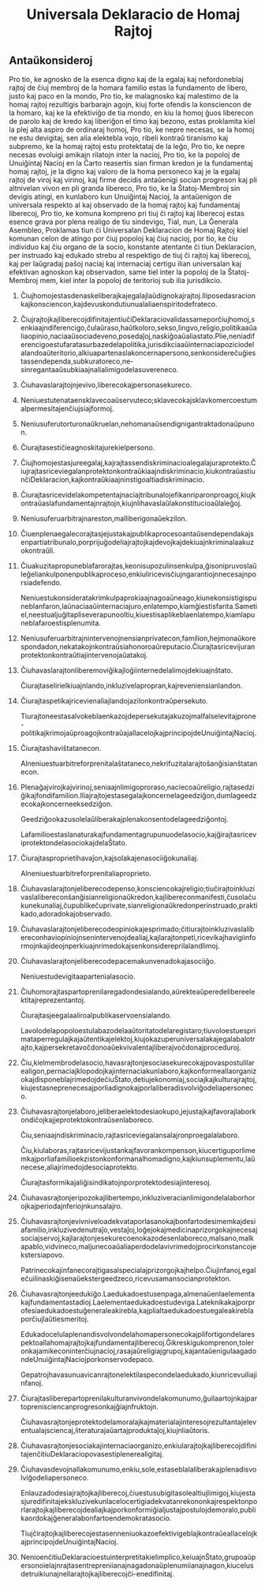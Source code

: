 <h1 align='center'>Universala Deklaracio de Homaj Rajtoj</h1>
<h2>Antaŭkonsideroj</h2>
<p>Pro tio, ke agnosko de la esenca digno kaj de la egalaj kaj nefordoneblaj rajtoj de ĉiuj membroj de la homara familio estas la fundamento de libero, justo kaj paco en la mondo,
Pro tio, ke malagnosko kaj malestimo de la homaj rajtoj rezultigis barbarajn agojn, kiuj forte ofendis la konsciencon de la homaro, kaj ke la efektiviĝo de tia mondo, en kiu la homoj ĝuos liberecon de parolo kaj de kredo kaj liberiĝon el timo kaj bezono, estas proklamita kiel la plej alta aspiro de ordinaraj homoj,
Pro tio, ke nepre necesas, se la homoj ne estu devigitaj, sen alia elektebla vojo, ribeli kontraŭ tiranismo kaj subpremo, ke la homaj rajtoj estu protektataj de la leĝo,
Pro tio, ke nepre necesas evoluigi amikajn rilatojn inter la nacioj,
Pro tio, ke la popoloj de Unuiĝintaj Nacioj en la Ĉarto reasertis sian firman kredon je la fundamentaj homaj rajtoj, je la digno kaj valoro de la homa personeco kaj je la egalaj rajtoj de viroj kaj virinoj, kaj firme decidis antaŭenigi socian progreson kaj pli altnivelan vivon en pli granda libereco,
Pro tio, ke la Ŝtatoj-Membroj sin devigis atingi, en kunlaboro kun Unuiĝintaj Nacioj, la antaŭenigon de universala respekto al kaj observado de la homaj rajtoj kaj fundamentaj liberecoj,
Pro tio, ke komuna kompreno pri tiuj ĉi rajtoj kaj liberecoj estas esence grava por plena realigo de tiu sindevigo,
Tial, nun,
La Ĝenerala Asembleo,
Proklamas tiun ĉi Universalan Deklaracion de Homaj Rajtoj kiel komunan celon de atingo por ĉiuj popoloj kaj ĉiuj nacioj, por tio, ke ĉiu individuo kaj ĉiu organo de la socio, konstante atentante ĉi tiun Deklaracion, per instruado kaj edukado strebu al respektigo de tiuj ĉi rajtoj kaj liberecoj, kaj per laŭgradaj paŝoj naciaj kaj internaciaj certigu ilian universalan kaj efektivan agnoskon kaj observadon, same tiel inter la popoloj de la Ŝtatoj-Membroj mem, kiel inter la popoloj de teritorioj sub ilia jurisdikcio.</p>
<ol>
  <li>
    <p>Ĉiujhomojestasdenaskeliberajkajegalajlaŭdignokajrajtoj.Iliposedasracionkajkonsciencon,kajdevuskondutiunualaliaenspiritodefrateco.</p>
  </li>
  <li>
    <p>ĈiujrajtojkajliberecojdifinitajentiuĉiDeklaraciovalidassameporĉiujhomoj,senkiaajndiferencigo,ĉulaŭraso,haŭtkoloro,sekso,lingvo,religio,politikaaŭaliaopinio,naciaaŭsociadeveno,posedaĵoj,naskiĝoaŭaliastato.Plie,neniadiferencigoestufaratasurbazedelapolitika,jurisdikciaaŭinternaciapoziciodelalandoaŭteritorio,alkiuapartenaslakoncernapersono,senkonsidereĉuĝiestassendependa,subkuratoreco,ne-sinregantaaŭsubkiaajnalialimigodelasuvereneco.</p>
  </li>
  <li>
    <p>Ĉiuhavaslarajtojnjevivo,liberecokajpersonasekureco.</p>
  </li>
  <li>
    <p>Neniuestutenataensklavecoaŭservuteco;sklavecokajsklavkomercoestumalpermesitajenĉiujsiajformoj.</p>
  </li>
  <li>
    <p>Neniusuferutorturonaŭkruelan,nehomanaŭsendignigantraktadonaŭpunon.</p>
  </li>
  <li>
    <p>Ĉiurajtasestiĉieagnoskitajurekielpersono.</p>
  </li>
  <li>
    <p>Ĉiujhomojestasjureegalaj,kajrajtassendiskriminacioalegalajuraprotekto.Ĉiujrajtasriceviegalanprotektonkontraŭkiaajndiskriminacio,kiukontraŭastiunĉiDeklaracion,kajkontraŭkiaajninstigoaltiadiskriminacio.</p>
  </li>
  <li>
    <p>Ĉiurajtasricevidelakompetentajnaciajtribunalojefikanriparonproagoj,kiujkontraŭaslafundamentajnrajtojn,kiujnlihavaslaŭlakonstitucioaŭlaleĝoj.</p>
  </li>
  <li>
    <p>Neniusuferuarbitrajnareston,malliberigonaŭekzilon.</p>
  </li>
  <li>
    <p>Ĉiuenplenaegalecorajtasjejustakajpublikaprocesoantaŭsendependakajsenpartiatribunalo,porprijuĝodeliajrajtojkajdevojkajdekiuajnkriminalaakuzokontraŭli.</p>
  </li>
  <li>
    <p>Ĉiuakuzitapropuneblafarorajtas,keonisupozulinsenkulpa,ĝisonipruvoslaŭleĝeliankulponenpublikaproceso,enkiuliricevisĉiujngarantiojnnecesajnporsiadefendo.</p>
    <p>Neniuestukonsideratakrimkulpaprokiaajnagoaŭneago,kiunekonsistigispuneblanfaron,laŭnaciaaŭinternaciajuro,enlatempo,kiamĝiestisfarita.Sametiel,neestualjuĝitapliseverapunooltiu,kiuestisaplikeblaenlatempo,kiamlapuneblafaroestisplenumita.</p>
  </li>
  <li>
    <p>Neniusuferuarbitrajnintervenojnensianprivatecon,familion,hejmonaŭkorespondadon,nekatakojnkontraŭsiahonoroaŭreputacio.Ĉiurajtasricevijuranprotektonkontraŭtiajintervenojaŭatakoj.</p>
  </li>
  <li>
    <p>Ĉiuhavaslarajtonliberemoviĝikajloĝiinternedelalimojdekiuajnŝtato.</p>
    <p>Ĉiurajtaselirielkiuajnlando,inkluzivelapropran,kajreveniensianlandon.</p>
  </li>
  <li>
    <p>Ĉiurajtaspetikajricevienaliajlandojazilonkontraŭpersekuto.</p>
    <p>Tiurajtoneestasalvokeblaenkazojdepersekutajakuzojmalfalselevitajprone-politikajkrimojaŭproagojkontraŭajallacelojkajprincipojdeUnuiĝintajNacioj.</p>
  </li>
  <li>
    <p>Ĉiurajtashaviŝtatanecon.</p>
    <p>Alneniuestuarbitreforprenitalaŝtataneco,nekrifuzitalarajtoŝanĝisianŝtatanecon.</p>
  </li>
  <li>
    <p>Plenaĝajvirojkajvirinoj,seniaajnlimigoproraso,naciecoaŭreligio,rajtasedziĝikajfondifamilion.Iliajrajtojestasegalajkoncernelageedziĝon,dumlageedzecokajkoncerneeksedziĝon.</p>
    <p>Geedziĝookazusolelaŭliberakajplenakonsentodelageedziĝontoj.</p>
    <p>Lafamilioestaslanaturakajfundamentagrupunuodelasocio,kajĝirajtasriceviprotektondelasociokajdelaŜtato.</p>
  </li>
  <li>
    <p>Ĉiurajtasproprietihavaĵon,kajsolakajenasociiĝokunaliaj.</p>
    <p>Alneniuestuarbitreforprenitaliaproprieto.</p>
  </li>
  <li>
    <p>Ĉiuhavaslarajtonjeliberecodepenso,konsciencokajreligio;tiuĉirajtoinkluzivaslalibereconŝanĝisianreligionaŭkredon,kajlibereconmanifesti,ĉusolaĉukunekunaliaj,ĉupublikeĉuprivate,sianreligionaŭkredonperinstruado,praktikado,adoradokajobservado.</p>
  </li>
  <li>
    <p>Ĉiuhavaslarajtonjeliberecodeopiniokajesprimado;ĉitiurajtoinkluzivaslalibereconhaviopiniojnsenintervenojdealiaj,kajlarajtonpeti,ricevikajhavigiinformojnkajideojnperkiuajnrimedokajsenkonsidereprilalandlimoj.</p>
  </li>
  <li>
    <p>Ĉiuhavaslarajtonjeliberecodepacemakunvenadokajasociiĝo.</p>
    <p>Neniuestudevigitaapartenialasocio.</p>
  </li>
  <li>
    <p>Ĉiuhomorajtaspartoprenilaregadondesialando,aŭrekteaŭperedelibereelektitajreprezentantoj.</p>
    <p>Ĉiurajtasjeegalaaliroalpublikaservoensialando.</p>
    <p>Lavolodelapopoloestulabazodelaaŭtoritatodelaregistaro;tiuvoloestuesprimataperregulajkajaŭtentikajelektoj,kiujokazuperuniversalakajegalabalotrajto,kajpersekretavoĉdonoaŭekvivalentajliberajvoĉdonajproceduroj.</p>
  </li>
  <li>
    <p>Ĉiu,kielmembrodelasocio,havasrajtonjesociasekurecokajpovaspostulilarealigon,pernaciajklopodojkajinternaciakunlaboro,kajkonformeallaorganizokajdisponeblajrimedojdeĉiuŜtato,detiujekonomiaj,sociajkajkulturajrajtoj,kiujestasneprenecesajporliadignokajporlaliberadisvolviĝodeliapersoneco.</p>
  </li>
  <li>
    <p>Ĉiuhavasrajtonjelaboro,jeliberaelektodesiaokupo,jejustajkajfavorajlaborkondiĉojkajjeprotektokontraŭsenlaboreco.</p>
    <p>Ĉiu,seniaajndiskriminacio,rajtasriceviegalansalajronproegalalaboro.</p>
    <p>Ĉiu,kiulaboras,rajtasricevijustankajfavorankompenson,kiucertiguporlimemkajporliafamilioekzistonkonformanalhomadigno,kajkiunsuplementu,laŭnecese,aliajrimedojdesociaprotekto.</p>
    <p>Ĉiurajtasformikajaliĝisindikatojnporprotektodesiajinteresoj.</p>
  </li>
  <li>
    <p>Ĉiuhavasrajtonjeripozokajlibertempo,inkluziveracianlimigondelalaborhorojkajperiodajnferiojnkunsalajro.</p>
  </li>
  <li>
    <p>Ĉiuhavasrajtonjevivniveloadekvataporlasanokajbonfartodesimemkajdesiafamilio,inkluzivedenutraĵo,vestaĵoj,loĝejokajmedicinaprizorgokajnecesajsociajservoj,kajlarajtonjesekurecoenokazodesenlaboreco,malsano,malkapablo,vidvineco,maljunecoaŭaliaperdodelavivrimedojprocirkonstancojekstersiapovo.</p>
    <p>Patrinecokajinfanecorajtigasalspecialajprizorgojkajhelpo.Ĉiujinfanoj,egaleĉuilinaskiĝisenaŭekstergeedzeco,ricevusamansocianprotekton.</p>
  </li>
  <li>
    <p>Ĉiuhavasrajtonjeedukiĝo.Laedukadoestusenpaga,almenaŭenlaelementakajfundamentastadioj.Laelementaedukadoestudeviga.Lateknikakajporprofesiaedukadoestuĝeneraleakirebla,kajplialtaedukadoestuegaleakireblaporĉiujlaŭtiesmeritoj.</p>
    <p>Edukadocelulaplenandisvolvondelahomapersonecokajplifortigondelarespektoallahomajrajtojkajfundamentajliberecoj.Ĝikreskigukomprenon,toleronkajamikeconinterĉiujnacioj,rasajaŭreligiajgrupoj,kajantaŭenigulaagadondeUnuiĝintajNaciojporkonservodepaco.</p>
    <p>Gepatrojhavasunuavicanrajtonelektilaspecondelaedukado,kiunricevuiliajinfanoj.</p>
  </li>
  <li>
    <p>Ĉiurajtasliberepartoprenilakulturanvivondelakomunumo,ĝuilaartojnkajpartoprenisciencanprogresonkajĝiajnfruktojn.</p>
    <p>Ĉiuhavasrajtonjeprotektodelamoralajkajmaterialajinteresojrezultantajeleventualajsciencaj,literaturajaŭartajproduktaĵoj,kiujnliaŭtoris.</p>
  </li>
  <li>
    <p>Ĉiuhavasrajtonjesociakajinternaciaorganizo,enkiularajtojkajliberecojdifinitajenĉitiuDeklaraciopovasestiplenerealigitaj.</p>
  </li>
  <li>
    <p>Ĉiuhavasdevojnallakomunumo,enkiu,sole,estaseblalaliberakajplenadisvolviĝodeliapersoneco.</p>
    <p>Enlauzadodesiajrajtojkajliberecoj,ĉiuestusubigitasolealtiujlimigoj,kiujestasjuredifinitajekskluzivekunlacelocertigiadekvatanrekononkajrespektonporlarajtojkajliberecojdealiajkajporkonformiĝialjustajpostulojdemoralo,publikaordokajĝeneralabonfartoendemokratasocio.</p>
    <p>TiujĉirajtojkajliberecojestasenneniuokazoefektivigeblajkontraŭeallacelojkajprincipojdeUnuiĝintajNacioj.</p>
  </li>
  <li>
    <p>NenioenĉitiuDeklaracioestuinterpretitakielimplico,keiuajnŜtato,grupoaŭpersonoielajnrajtasentrepreniianajnagadonaŭplenumiianajnagon,kiucelusdetruikiunajnellarajtojkajliberecojĉi-enedifinitaj.</p>
  </li>
</ol>